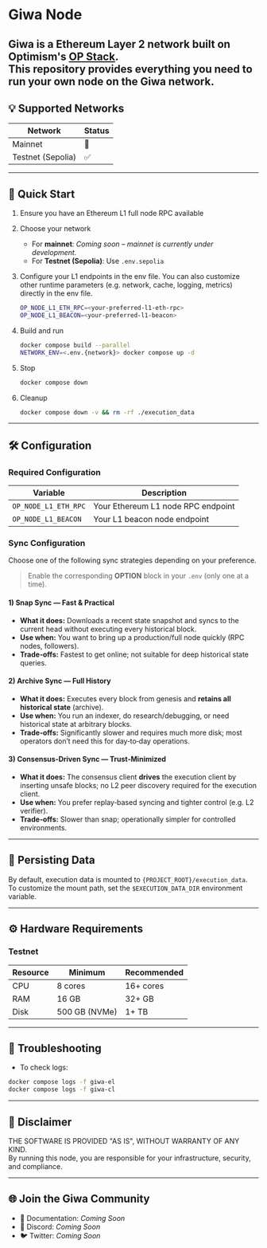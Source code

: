 # Giwa Node

**Giwa** is a Ethereum Layer 2 network built on Optimism's [OP Stack](https://stack.optimism.io/).  
This repository provides everything you need to run your own node on the Giwa network.
---

## 💡 Supported Networks

| Network           | Status |
|-------------------|--------|
| Mainnet           | 🚧     |
| Testnet (Sepolia) | ✅      |

---

## 🚀 Quick Start

1. Ensure you have an Ethereum L1 full node RPC available
2. Choose your network
    - For **mainnet**: *Coming soon – mainnet is currently under development.*
    - For **Testnet (Sepolia)**: Use `.env.sepolia`
3. Configure your L1 endpoints in the env file. You can also customize other runtime parameters (e.g. network, cache, logging, metrics) directly in the env file.
   ```bash
   OP_NODE_L1_ETH_RPC=<your-preferred-l1-eth-rpc>
   OP_NODE_L1_BEACON=<your-preferred-l1-beacon>
   ```
4. Build and run
   ```bash
   docker compose build --parallel
   NETWORK_ENV=<.env.{network}> docker compose up -d
   ```

5. Stop
    ```bash
    docker compose down
    ```

6. Cleanup
    ```bash
    docker compose down -v && rm -rf ./execution_data
    ```

---

## 🛠️ Configuration

### Required Configuration

| Variable             | Description                        |
|----------------------|------------------------------------|
| `OP_NODE_L1_ETH_RPC` | Your Ethereum L1 node RPC endpoint |
| `OP_NODE_L1_BEACON`  | Your L1 beacon node endpoint       |


### Sync Configuration

Choose one of the following sync strategies depending on your preference.
> Enable the corresponding **OPTION** block in your `.env` (only one at a time).

#### 1) Snap Sync — Fast & Practical
- **What it does:** Downloads a recent state snapshot and syncs to the current head without executing every historical block.
- **Use when:** You want to bring up a production/full node quickly (RPC nodes, followers).
- **Trade‑offs:** Fastest to get online; not suitable for deep historical state queries.

#### 2) Archive Sync — Full History
- **What it does:** Executes every block from genesis and **retains all historical state** (archive).
- **Use when:** You run an indexer, do research/debugging, or need historical state at arbitrary blocks.
- **Trade‑offs:** Significantly slower and requires much more disk; most operators don’t need this for day‑to‑day operations.

#### 3) Consensus‑Driven Sync — Trust‑Minimized
- **What it does:** The consensus client **drives** the execution client by inserting unsafe blocks; no L2 peer discovery required for the execution client.
- **Use when:** You prefer replay‑based syncing and tighter control (e.g. L2 verifier).
- **Trade‑offs:** Slower than snap; operationally simpler for controlled environments.

---

## 💽 Persisting Data

By default, execution data is mounted to `{PROJECT_ROOT}/execution_data`.  
To customize the mount path, set the `$EXECUTION_DATA_DIR` environment variable.

---

## ⚙️ Hardware Requirements

### Testnet

| Resource | Minimum       | Recommended |
|----------|---------------|-------------|
| CPU      | 8 cores       | 16+ cores   |
| RAM      | 16 GB         | 32+ GB      |
| Disk     | 500 GB (NVMe) | 1+ TB       |

---

## 🙋 Troubleshooting

- To check logs:
```bash
docker compose logs -f giwa-el
docker compose logs -f giwa-cl
```

---

## 🛑 Disclaimer

THE SOFTWARE IS PROVIDED "AS IS", WITHOUT WARRANTY OF ANY KIND.  
By running this node, you are responsible for your infrastructure, security, and compliance.

---

## 🌐 Join the Giwa Community

- 📖 Documentation: *Coming Soon*
- 💬 Discord: *Coming Soon*
- 🐦 Twitter: *Coming Soon*

